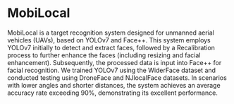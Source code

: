 # MobiLocal
MobiLocal is a target recognition system designed for unmanned aerial vehicles (UAVs), based on YOLOv7 and Face++. This system employs YOLOv7 initially to detect and extract faces, followed by a Recalibration process to further enhance the faces (including resizing and facial enhancement). Subsequently, the processed data is input into Face++ for facial recognition. We trained YOLOv7 using the WiderFace dataset and conducted testing using DroneFace and NJlocalFace datasets. In scenarios with lower angles and shorter distances, the system achieves an average accuracy rate exceeding 90%, demonstrating its excellent performance.
